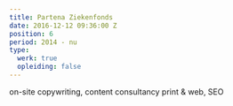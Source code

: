 ```yaml
---
title: Partena Ziekenfonds
date: 2016-12-12 09:36:00 Z
position: 6
period: 2014 - nu
type:
  werk: true
  opleiding: false
---
```


on-site copywriting, content consultancy print & web, SEO